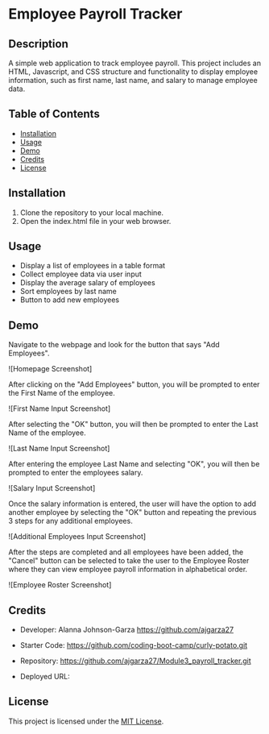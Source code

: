 # Employee Payroll Tracker

## Description
A simple web application to track employee payroll. This project includes an HTML, Javascript, and CSS structure and functionality to display employee information, such as first name, last name, and salary to manage employee data.

## Table of Contents
- [Installation](#installation)
- [Usage](#usage)
- [Demo](#demo)
- [Credits](#credits)
- [License](#license)

## Installation
1. Clone the repository to your local machine.
2. Open the index.html file in your web browser.

## Usage
- Display a list of employees in a table format
- Collect employee data via user input
- Display the average salary of employees
- Sort employees by last name
- Button to add new employees

## Demo
Navigate to the webpage and look for the button that says "Add Employees".

![Homepage Screenshot]

After clicking on the "Add Employees" button, you will be prompted to enter the First Name of the employee.

![First Name Input Screenshot]

After selecting the "OK" button, you will then be prompted to enter the Last Name of the employee.

![Last Name Input Screenshot]

After entering the employee Last Name and selecting "OK", you will then be prompted to enter the employees salary.

![Salary Input Screenshot]

Once the salary information is entered, the user will have the option to add another employee by selecting the "OK" button and repeating the previous 3 steps for any additional employees.

![Additional Employees Input Screenshot]

After the steps are completed and all employees have been added, the "Cancel" button can be selected to take the user to the Employee Roster where they can view employee payroll information in alphabetical order.

![Employee Roster Screenshot]

## Credits
- Developer: Alanna Johnson-Garza
https://github.com/ajgarza27

- Starter Code: https://github.com/coding-boot-camp/curly-potato.git

- Repository: https://github.com/ajgarza27/Module3_payroll_tracker.git

- Deployed URL: 

## License
This project is licensed under the [MIT License](https://opensource.org/licenses/MIT).